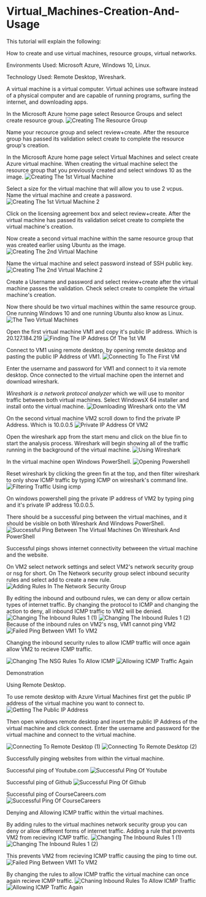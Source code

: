 # Virtual_Machines-Creation-And-Usage

This tutorial will explain the following:

How to create and use virtual machines, resource groups, virtual networks.

Environments Used: Microsoft Azure, Windows 10, Linux. 

Technology Used: Remote Desktop, Wireshark.

A virtual machine is a virtual computer. Virtual achines use software instead of a physical computer and are capable of running programs, surfing the internet, and downloading apps. 

In the Microsoft Azure home page select Resource Groups and select create resource group.
![Creating The Resource Group](https://github.com/Ken7281/Virtual_Machines-Creation-And-Usage/assets/142465932/ecefe4a5-39d3-44bb-a5a8-ecac8624450e)

Name your recource group and select review+create. 
After the resource group has passed its validation select create to complete the resource group's creation.

In the Microsoft Azure home page select Virtual Machines and select create Azure virtual machine.
When creating the virtual machine select the resource group that you previously created and select windows 10 as the image.
![Creating The 1st Virtual Machine](https://github.com/Ken7281/Virtual_Machines-Creation-And-Usage/assets/142465932/85d50f7b-9b60-43a6-9020-cc4d721878ab)

Select a size for the virtual machine that will allow you to use 2 vcpus.
Name the virtual machine and create a password. 
![Creating The 1st Virtual Machine 2](https://github.com/Ken7281/Virtual_Machines-Creation-And-Usage/assets/142465932/ae35854a-a1fa-4661-bf9d-32fc40a34d6d)

Click on the licensing agreement box and select review+create.
After the virtual machine has passed its validation selcet create to complete the virtual machine's creation.

Now create a second virtual machine within the same resource group that was created earlier using Ubuntu as the image.
![Creating The 2nd Virtual Machine](https://github.com/Ken7281/Virtual_Machines-Creation-And-Usage/assets/142465932/9650a13d-dfa5-4e2d-861e-bcdf7ecf7a0e)

Name the virtual machine and select password instead of SSH public key.
![Creating The 2nd Virtual Machine 2](https://github.com/Ken7281/Virtual_Machines-Creation-And-Usage/assets/142465932/f6073b02-9051-4b7c-8239-d51e6389e833)

Create a Username and password and select review+create after the virtual machine passes the validation.
Check select create to complete the virtual machine's creation.

Now there should be two virtual machines within the same resource group. One running Windows 10 and one running Ubuntu also know as Linux.
![The Two Virtual Machines](https://github.com/Ken7281/Virtual_Machines-Creation-And-Usage/assets/142465932/4ba7e14f-1eb1-4ea2-a583-474b4887c728)

Open the first virtual machine VM1 and copy it's public IP address. Which is 20.127.184.219
![Finding The IP Address Of The 1st VM](https://github.com/Ken7281/Virtual_Machines-Creation-And-Usage/assets/142465932/baf8d482-e0ed-444a-895e-eeb12a28c152)

Connect to VM1 using remote desktop, by opening remote desktop and pasting the public IP Address of VM1.
![Connecting To The First VM](https://github.com/Ken7281/Virtual_Machines-Creation-And-Usage/assets/142465932/12ddd9b6-ede2-4359-a45c-f99b6f5736e7)

Enter the username and password for VM1 and connect to it via remote desktop.
Once connected to the virtual machine open the internet and download wireshark.

*Wireshark is a network protocol analyzer* which we will use to monitor traffic between both virtual machines.
Select WindowsX 64 installer and install onto the virtual machine. 
![Downloading Wireshark onto the VM](https://github.com/Ken7281/Virtual_Machines-Creation-And-Usage/assets/142465932/0a337839-7efe-4b21-ab9d-5afb1da3a140)

On the second virtual machine VM2 scroll down to find the private IP Address. Which is 10.0.0.5
![Private IP Address Of VM2](https://github.com/Ken7281/Virtual_Machines-Creation-And-Usage/assets/142465932/75a62686-d853-436f-aa0e-7b82dbd67f12)

Open the wireshark app from the start menu and click on the blue fin to start the analysis process.
Wireshark will begin showing all of the traffic running in the background of the virtual machine.
![Using Wireshark](https://github.com/Ken7281/Virtual_Machines-Creation-And-Usage/assets/142465932/9508d356-4643-4ff5-a655-e828a67da7cb)

In the virtual machine open Windows PowerShell. 
![Opening Powershell](https://github.com/Ken7281/Virtual_Machines-Creation-And-Usage/assets/142465932/cd567309-89de-4537-a9cd-62037bebb2cd)

Reset wireshark by clicking the green fin at the top, and then filter wireshark to only show ICMP traffic by typing ICMP on wireshark's command line.
![Filtering Traffic Using icmp](https://github.com/Ken7281/Virtual_Machines-Creation-And-Usage/assets/142465932/b9cb1598-209e-42d5-8fce-4b00eddaf50a)

On windows powershell ping the private IP address of VM2 by typing ping and it's private IP address 10.0.0.5.

There should be a successful ping between the virtual machines, and it should be visible on both Wireshark And Windows PowerShell.
![Successful Ping Between The Virtual Machines On Wireshark And PowerShell](https://github.com/Ken7281/Virtual_Machines-Creation-And-Usage/assets/142465932/76aee27f-689f-4023-bb65-c4fad219dce6)

Successful pings shows internet connectivity betweeen the virtual machine and the website.

On VM2 select network settings and select VM2's network security group or nsg for short. 
On The Network security group select inbound security rules and select add to create a new rule.
![Adding Rules In The Network Security Group](https://github.com/Ken7281/Virtual_Machines-Creation-And-Usage/assets/142465932/9656a31b-1185-4d45-9da9-51c8a13c7e1d)

By editing the inbound and outbound rules, we can deny or allow certain types of internet traffic.
By changing the protocol to ICMP and changing the action to deny, all inbound ICMP traffic to VM2 will be denied. 
![Changing The Inbound Rules 1 (1)](https://github.com/Ken7281/Virtual_Machines-Creation-And-Usage/assets/142465932/fba3a5dd-734d-44ec-ba38-bf1ab606021d)
![Changing The Inbound Rules 1 (2)](https://github.com/Ken7281/Virtual_Machines-Creation-And-Usage/assets/142465932/0c4c0336-e840-4ed6-b628-09b5329b8af9)
Because of the inbound rules on VM2's nsg, VM1 cannot ping VM2
![Failed Ping Between VM1 To VM2](https://github.com/Ken7281/Virtual_Machines-Creation-And-Usage/assets/142465932/d2f552bd-6b9f-49fa-8b30-08e60048522a)

Changing the inbound security rules to allow ICMP traffic will once again allow VM2 to recieve ICMP traffic.

![Changing The NSG Rules To Allow ICMP](https://github.com/Ken7281/Virtual_Machines-Creation-And-Usage/assets/142465932/bced5605-6527-4666-a99c-262e53da37cf)
![Allowing ICMP Traffic Again](https://github.com/Ken7281/Virtual_Machines-Creation-And-Usage/assets/142465932/e0f43504-d788-4e37-a4c6-39b5dc160d9b)


Demonstration 

Using Remote Desktop.

To use remote desktop with Azure Virtual Machines first get the public IP address of the virtual machine you want to connect to.
![Getting The Public IP Address](https://github.com/Ken7281/Virtual_Machines-Creation-And-Usage/assets/142465932/9809f8c7-f832-4a6d-847b-b25df000b3ca)

Then open windows remote desktop and insert the public IP Address of the virtual machine and click connect. 
Enter the username and password for the virtual machine and connect to the virtual machine.

![Connecting To Remote Desktop (1)](https://github.com/Ken7281/Virtual_Machines-Creation-And-Usage/assets/142465932/0b17136d-858e-4bdd-b1fc-13c45f6eee2c)
![Connecting To Remote Desktop (2)](https://github.com/Ken7281/Virtual_Machines-Creation-And-Usage/assets/142465932/a4b172d7-63fe-4396-a7b5-4081df9b3742)

Successfully pinging websites from within the virtual machine. 

Successful ping of Youtube.com
![Successful Ping Of Youtube](https://github.com/Ken7281/Virtual_Machines-Creation-And-Usage/assets/142465932/8b8b4289-de2f-483a-986a-09f5054a3202)

Successful ping of Github
![Successful Ping Of Github](https://github.com/Ken7281/Virtual_Machines-Creation-And-Usage/assets/142465932/b9bea225-183b-422e-9050-b84180f4d500)

Successful ping of CourseCareers.com 
![Successful Ping Of CourseCareers](https://github.com/Ken7281/Virtual_Machines-Creation-And-Usage/assets/142465932/a46a0a78-548c-47a7-8e7f-027fac6fb4f6)

Denying and Allowing ICMP traffic within the virtual machines. 

By adding rules to the virtual machines network security group you can deny or allow different forms of internet traffic.
Adding a rule that prevents VM2 from recieving ICMP traffic. 
![Changing The Inbound Rules 1 (1)](https://github.com/Ken7281/Virtual_Machines-Creation-And-Usage/assets/142465932/41ae6a8a-e7e1-4ddc-b6d1-48f4b30448ef)
![Changing The Inbound Rules 1 (2)](https://github.com/Ken7281/Virtual_Machines-Creation-And-Usage/assets/142465932/300a2703-2ffc-4a9a-910c-f276090882f3)

This prevents VM2 from recieving ICMP traffic causing the ping to time out.
![Failed Ping Between VM1 To VM2](https://github.com/Ken7281/Virtual_Machines-Creation-And-Usage/assets/142465932/ead87ce9-e1c2-47f6-8e6c-7b57fb255353)

By changing the rules to allow ICMP traffic the virtual machine can once again recieve ICMP traffic. 
![Chaning Inbound Rules To Allow ICMP Traffic](https://github.com/Ken7281/Virtual_Machines-Creation-And-Usage/assets/142465932/23f4ffc8-325b-4830-9cfc-d2d65fca1f6d)
![Allowing ICMP Traffic Again](https://github.com/Ken7281/Virtual_Machines-Creation-And-Usage/assets/142465932/a1352484-c6b1-473b-8f0d-150ab86c76d3)
